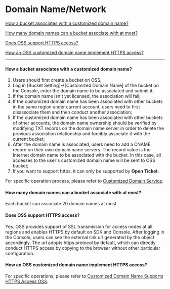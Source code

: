 # Domain Name/Network

[How a bucket associates with a customized domain name? ](Domain-Names-and-Network#user-content-1)

[How many domain names can a bucket associate with at most? ](Domain-Names-and-Network#user-content-2)

[Does OSS support HTTPS access? ](Domain-Names-and-Network#user-content-3)

[How an OSS customized domain name implement HTTPS access? ](Domain-Names-and-Network#user-content-4)

------

<div id="user-content-1"></div>

#### How a bucket associates with a customized domain name?

1. Users should first create a bucket on OSS;
2. Log in [Bucket Setting]->[Customized Domain Name] of the bucket on the Console, enter the domain name to be associated and submit it;
3. If the domain name isn't yet licensed, the association will fail;
4. If the customized domain name has been associated with other buckets in the same region under current account, users need to first disassociate them and then conduct another association; 
5. If the customized domain name has been associated with other buckets of other accounts, the domain name ownership should be verified by modifying TXT records on the domain name server in order to delete the previous association relationship and forcibly associate it with the current bucket;
6. After the domain name is associated, users need to add a CNAME record on their own domain name servers. The record value is the Internet domain name to be associated with the bucket. In this case, all accesses to the user's customized domain name will be sent to OSS bucket;
7. If you want to support https, it can only be supported by **Open Ticket**.

For specific operation process, please refer to [Customized Domain Service](https://docs.jdcloud.com/object-storage-service/set-custom-domain-name-2).

<div id="user-content-2"></div>

#### How many domain names can a bucket associate with at most?

Each bucket can associate 20 domain names at most.

<div id="user-content-3"></div>

#### Does OSS support HTTPS access?

Yes. OSS provides support of SSL transmission for access nodes at all regions and enables HTTPS by default on SDK and Console. After logging in the Console, users can see the external link url generated by the object accordingly. The url adopts https protocol by default, which can directly conduct HTTPS access by copying to the browser without other particular configuration.

<div id="user-content-4"></div>

#### How an OSS customized domain name implement HTTPS access?

For specific operations, please refer to [Customized Domain Name Supports HTTPS Access OSS](https://docs.jdcloud.com/object-storage-service/custom-domain-name-guidance).
